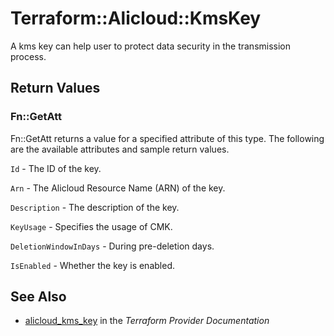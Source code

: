 # Terraform::Alicloud::KmsKey

A kms key can help user to protect data security in the transmission process.

## Return Values

### Fn::GetAtt

Fn::GetAtt returns a value for a specified attribute of this type. The following are the available attributes and sample return values.

`Id` - The ID of the key.

`Arn` - The Alicloud Resource Name (ARN) of the key.

`Description` - The description of the key.

`KeyUsage` - Specifies the usage of CMK.

`DeletionWindowInDays` - During pre-deletion days.

`IsEnabled` - Whether the key is enabled.

## See Also

* [alicloud_kms_key](https://www.terraform.io/docs/providers/alicloud/r/kms_key.html) in the _Terraform Provider Documentation_
